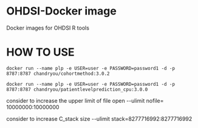 # OHDSI-Docker image

Docker images for OHDSI R tools
# HOW TO USE

```
docker run --name plp -e USER=user -e PASSWORD=password1 -d -p 8787:8787 chandryou/cohortmethod:3.0.2

docker run --name plp -e USER=user -e PASSWORD=password1 -d -p 8787:8787 chandryou/patientlevelprediction_cpu:3.0.0
```

consider to increase the upper limit of file open
--ulimit nofile= 10000000:10000000

consider to increase C_stack size
--ulimit stack=8277716992:8277716992
